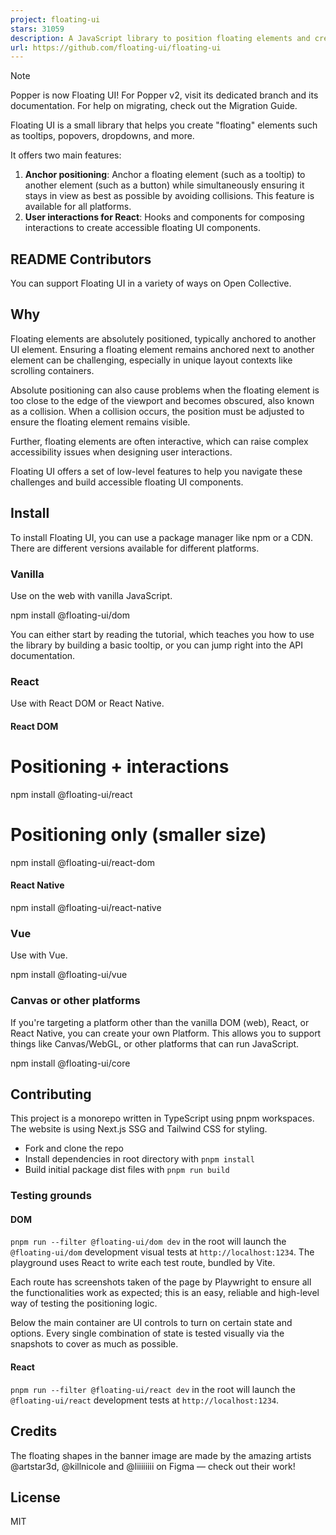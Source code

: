 ```yaml
---
project: floating-ui
stars: 31059
description: A JavaScript library to position floating elements and create interactions for them.
url: https://github.com/floating-ui/floating-ui
---
```


Note

Popper is now Floating UI! For Popper v2, visit its dedicated branch and its documentation. For help on migrating, check out the Migration Guide.

Floating UI is a small library that helps you create "floating" elements such as tooltips, popovers, dropdowns, and more.

It offers two main features:

1.  **Anchor positioning**: Anchor a floating element (such as a tooltip) to another element (such as a button) while simultaneously ensuring it stays in view as best as possible by avoiding collisions. This feature is available for all platforms.
2.  **User interactions for React**: Hooks and components for composing interactions to create accessible floating UI components.

README Contributors
-------------------

You can support Floating UI in a variety of ways on Open Collective.

Why
---

Floating elements are absolutely positioned, typically anchored to another UI element. Ensuring a floating element remains anchored next to another element can be challenging, especially in unique layout contexts like scrolling containers.

Absolute positioning can also cause problems when the floating element is too close to the edge of the viewport and becomes obscured, also known as a collision. When a collision occurs, the position must be adjusted to ensure the floating element remains visible.

Further, floating elements are often interactive, which can raise complex accessibility issues when designing user interactions.

Floating UI offers a set of low-level features to help you navigate these challenges and build accessible floating UI components.

Install
-------

To install Floating UI, you can use a package manager like npm or a CDN. There are different versions available for different platforms.

### Vanilla

Use on the web with vanilla JavaScript.

npm install @floating-ui/dom

You can either start by reading the tutorial, which teaches you how to use the library by building a basic tooltip, or you can jump right into the API documentation.

### React

Use with React DOM or React Native.

#### React DOM

# Positioning + interactions
npm install @floating-ui/react

# Positioning only (smaller size)
npm install @floating-ui/react-dom

#### React Native

npm install @floating-ui/react-native

### Vue

Use with Vue.

npm install @floating-ui/vue

### Canvas or other platforms

If you're targeting a platform other than the vanilla DOM (web), React, or React Native, you can create your own Platform. This allows you to support things like Canvas/WebGL, or other platforms that can run JavaScript.

npm install @floating-ui/core

Contributing
------------

This project is a monorepo written in TypeScript using pnpm workspaces. The website is using Next.js SSG and Tailwind CSS for styling.

-   Fork and clone the repo
-   Install dependencies in root directory with `pnpm install`
-   Build initial package dist files with `pnpm run build`

### Testing grounds

#### DOM

`pnpm run --filter @floating-ui/dom dev` in the root will launch the `@floating-ui/dom` development visual tests at `http://localhost:1234`. The playground uses React to write each test route, bundled by Vite.

Each route has screenshots taken of the page by Playwright to ensure all the functionalities work as expected; this is an easy, reliable and high-level way of testing the positioning logic.

Below the main container are UI controls to turn on certain state and options. Every single combination of state is tested visually via the snapshots to cover as much as possible.

#### React

`pnpm run --filter @floating-ui/react dev` in the root will launch the `@floating-ui/react` development tests at `http://localhost:1234`.

Credits
-------

The floating shapes in the banner image are made by the amazing artists @artstar3d, @killnicole and @liiiiiiii on Figma — check out their work!

License
-------

MIT
